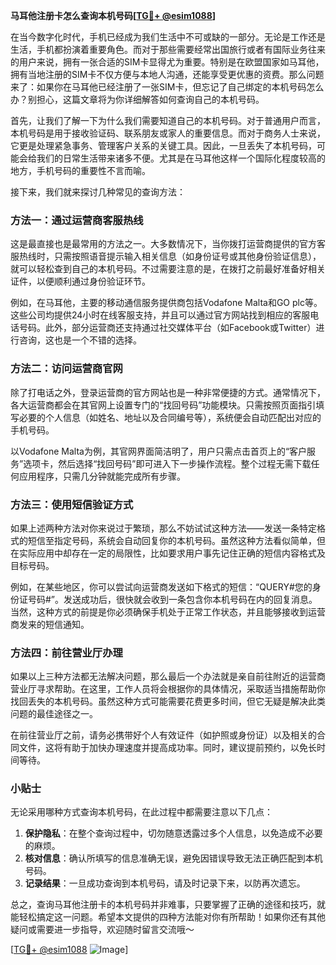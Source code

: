 **马耳他注册卡怎么查询本机号码[[TG💪+ @esim1088](https://t.me/s/esim1088)]**

在当今数字化时代，手机已经成为我们生活中不可或缺的一部分。无论是工作还是生活，手机都扮演着重要角色。而对于那些需要经常出国旅行或者有国际业务往来的用户来说，拥有一张合适的SIM卡显得尤为重要。特别是在欧盟国家如马耳他，拥有当地注册的SIM卡不仅方便与本地人沟通，还能享受更优惠的资费。那么问题来了：如果你在马耳他已经注册了一张SIM卡，但忘记了自己绑定的本机号码怎么办？别担心，这篇文章将为你详细解答如何查询自己的本机号码。

首先，让我们了解一下为什么我们需要知道自己的本机号码。对于普通用户而言，本机号码是用于接收验证码、联系朋友或家人的重要信息。而对于商务人士来说，它更是处理紧急事务、管理客户关系的关键工具。因此，一旦丢失了本机号码，可能会给我们的日常生活带来诸多不便。尤其是在马耳他这样一个国际化程度较高的地方，手机号码的重要性不言而喻。

接下来，我们就来探讨几种常见的查询方法：

### 方法一：通过运营商客服热线

这是最直接也是最常用的方法之一。大多数情况下，当你拨打运营商提供的官方客服热线时，只需按照语音提示输入相关信息（如身份证号或其他身份验证信息），就可以轻松查到自己的本机号码。不过需要注意的是，在拨打之前最好准备好相关证件，以便顺利通过身份验证环节。

例如，在马耳他，主要的移动通信服务提供商包括Vodafone Malta和GO plc等。这些公司均提供24小时在线客服支持，并且可以通过官方网站找到相应的客服电话号码。此外，部分运营商还支持通过社交媒体平台（如Facebook或Twitter）进行咨询，这也是一个不错的选择。

### 方法二：访问运营商官网

除了打电话之外，登录运营商的官方网站也是一种非常便捷的方式。通常情况下，各大运营商都会在其官网上设置专门的“找回号码”功能模块。只需按照页面指引填写必要的个人信息（如姓名、地址以及合同编号等），系统便会自动匹配出对应的手机号码。

以Vodafone Malta为例，其官网界面简洁明了，用户只需点击首页上的“客户服务”选项卡，然后选择“找回号码”即可进入下一步操作流程。整个过程无需下载任何应用程序，只需几分钟就能完成所有步骤。

### 方法三：使用短信验证方式

如果上述两种方法对你来说过于繁琐，那么不妨试试这种方法——发送一条特定格式的短信至指定号码，系统会自动回复你的本机号码。虽然这种方法看似简单，但在实际应用中却存在一定的局限性，比如要求用户事先记住正确的短信内容格式及目标号码。

例如，在某些地区，你可以尝试向运营商发送如下格式的短信：“QUERY#您的身份证号码#”。发送成功后，很快就会收到一条包含你本机号码在内的回复消息。当然，这种方式的前提是你必须确保手机处于正常工作状态，并且能够接收到运营商发来的短信通知。

### 方法四：前往营业厅办理

如果以上三种方法都无法解决问题，那么最后一个办法就是亲自前往附近的运营商营业厅寻求帮助。在这里，工作人员将会根据你的具体情况，采取适当措施帮助你找回丢失的本机号码。虽然这种方式可能需要花费更多时间，但它无疑是解决此类问题的最佳途径之一。

在前往营业厅之前，请务必携带好个人有效证件（如护照或身份证）以及相关的合同文件，这将有助于加快办理速度并提高成功率。同时，建议提前预约，以免长时间等待。

### 小贴士

无论采用哪种方式查询本机号码，在此过程中都需要注意以下几点：

1. **保护隐私**：在整个查询过程中，切勿随意透露过多个人信息，以免造成不必要的麻烦。
2. **核对信息**：确认所填写的信息准确无误，避免因错误导致无法正确匹配到本机号码。
3. **记录结果**：一旦成功查询到本机号码，请及时记录下来，以防再次遗忘。

总之，查询马耳他注册卡的本机号码并非难事，只要掌握了正确的途径和技巧，就能轻松搞定这一问题。希望本文提供的四种方法能对你有所帮助！如果你还有其他疑问或需要进一步指导，欢迎随时留言交流哦～

[[TG💪+ @esim1088](https://t.me/s/esim1088) ![Image](https://i.postimg.cc/4NQfJmqS/Snipaste-2025-05-13-00-14-12.png)]